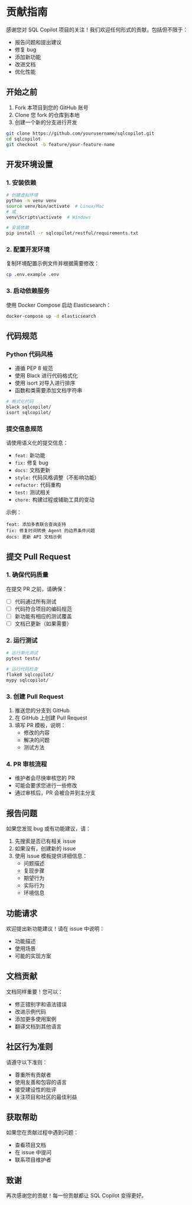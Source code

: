# 贡献指南

感谢您对 SQL Copilot 项目的关注！我们欢迎任何形式的贡献，包括但不限于：

- 报告问题和提出建议
- 修复 bug
- 添加新功能
- 改进文档
- 优化性能

## 开始之前

1. Fork 本项目到您的 GitHub 账号
2. Clone 您 fork 的仓库到本地
3. 创建一个新的分支进行开发

```bash
git clone https://github.com/yourusername/sqlcopilot.git
cd sqlcopilot
git checkout -b feature/your-feature-name
```

## 开发环境设置

### 1. 安装依赖

```bash
# 创建虚拟环境
python -m venv venv
source venv/bin/activate  # Linux/Mac
# 或
venv\Scripts\activate  # Windows

# 安装依赖
pip install -r sqlcopilot/restful/requirements.txt
```

### 2. 配置开发环境

复制环境配置示例文件并根据需要修改：

```bash
cp .env.example .env
```

### 3. 启动依赖服务

使用 Docker Compose 启动 Elasticsearch：

```bash
docker-compose up -d elasticsearch
```

## 代码规范

### Python 代码风格

- 遵循 PEP 8 规范
- 使用 Black 进行代码格式化
- 使用 isort 对导入进行排序
- 函数和类需要添加文档字符串

```bash
# 格式化代码
black sqlcopilot/
isort sqlcopilot/
```

### 提交信息规范

请使用语义化的提交信息：

- `feat:` 新功能
- `fix:` 修复 bug
- `docs:` 文档更新
- `style:` 代码风格调整（不影响功能）
- `refactor:` 代码重构
- `test:` 测试相关
- `chore:` 构建过程或辅助工具的变动

示例：
```
feat: 添加多表联合查询支持
fix: 修复时间转换 Agent 的边界条件问题
docs: 更新 API 文档示例
```

## 提交 Pull Request

### 1. 确保代码质量

在提交 PR 之前，请确保：

- [ ] 代码通过所有测试
- [ ] 代码符合项目的编码规范
- [ ] 新功能有相应的测试覆盖
- [ ] 文档已更新（如果需要）

### 2. 运行测试

```bash
# 运行单元测试
pytest tests/

# 运行代码检查
flake8 sqlcopilot/
mypy sqlcopilot/
```

### 3. 创建 Pull Request

1. 推送您的分支到 GitHub
2. 在 GitHub 上创建 Pull Request
3. 填写 PR 模板，说明：
   - 修改的内容
   - 解决的问题
   - 测试方法

### 4. PR 审核流程

- 维护者会尽快审核您的 PR
- 可能会要求您进行一些修改
- 通过审核后，PR 会被合并到主分支

## 报告问题

如果您发现 bug 或有功能建议，请：

1. 先搜索是否已有相关 issue
2. 如果没有，创建新的 issue
3. 使用 issue 模板提供详细信息：
   - 问题描述
   - 复现步骤
   - 期望行为
   - 实际行为
   - 环境信息

## 功能请求

欢迎提出新功能建议！请在 issue 中说明：

- 功能描述
- 使用场景
- 可能的实现方案

## 文档贡献

文档同样重要！您可以：

- 修正错别字和语法错误
- 改进示例代码
- 添加更多使用案例
- 翻译文档到其他语言

## 社区行为准则

请遵守以下准则：

- 尊重所有贡献者
- 使用友善和包容的语言
- 接受建设性的批评
- 关注项目和社区的最佳利益

## 获取帮助

如果您在贡献过程中遇到问题：

- 查看项目文档
- 在 issue 中提问
- 联系项目维护者

## 致谢

再次感谢您的贡献！每一份贡献都让 SQL Copilot 变得更好。